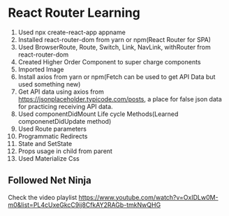 # React Router Learning

1. Used npx create-react-app appname
2. Installed react-router-dom from yarn or npm(React Router for SPA)
3. Used BrowserRoute, Route, Switch, Link, NavLink, withRouter from react-router-dom
4. Created Higher Order Component to super charge components
5. Imported Image
6. Install axios from yarn or npm(Fetch can be used to get API Data but used something new)
7. Get API data using axios from https://jsonplaceholder.typicode.com/posts, a place for false json data for practicing receiving API data.
8. Used componentDidMount Life cycle Methods(Learned componenetDidUpdate method)
9. Used Route parameters
10. Programmatic Redirects
11. State and SetState
12. Props usage in child from parent
13. Used Materialize Css

## Followed Net Ninja

Check the video playlist https://www.youtube.com/watch?v=OxIDLw0M-m0&list=PL4cUxeGkcC9ij8CfkAY2RAGb-tmkNwQHG
